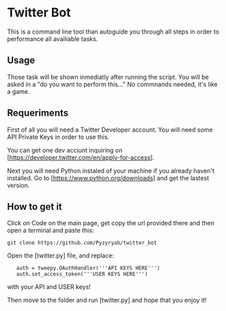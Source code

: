 # Twitter Bot

This is a command line tool than autoguide you through all steps in order to performance all availiable tasks.


## Usage

Those task will be shown inmediatly after running the script. 
You will be asked in a "do you want to perform this..." No commnands needed, it's like a game.


## Requeriments

First of all you will need a Twitter Developer account.
You will need some API Private Keys in order to use this.

You can get one dev acciunt inquiring on [https://developer.twitter.com/en/apply-for-access].

Next you will need Python instaled of your machine if you already haven't installed. Go to [https://www.python.org/downloads] 
and get the lastest version.

## How to get it

Click on Code on the main page, get copy the url provided there and then open a terminal and paste this:

``` git clone https://github.com/Pyzyryab/twitter_bot ```

Open the [twitter.py] file, and replace:

```
   auth = tweepy.OAuthHandler('''API KEYS HERE''')
   auth.set_access_token('''USER KEYS HERE''')
```

with your API and USER keys!


Then move to the folder and run [twitter.py] and hope that you enjoy it!
